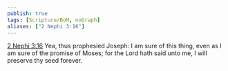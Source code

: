 ```yaml
---
publish: true
tags: [Scripture/BoM, noGraph]
aliases: ["2 Nephi 3:16"]
---
```

[2 Nephi 3:16](https://churchofjesuschrist.org/study/scriptures/bofm/2-ne/3?lang=eng&id=p16#p16) Yea, thus prophesied Joseph: I am sure of this thing, even as I am sure of the promise of Moses; for the Lord hath said unto me, I will preserve thy seed forever.
